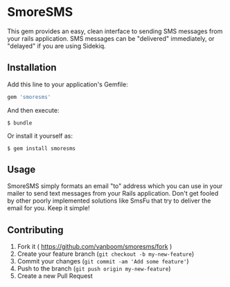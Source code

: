# SmoreSMS

This gem provides an easy, clean interface to sending SMS messages from your
rails application.  SMS messages can be "delivered" immediately, or "delayed"
if you are using Sidekiq.

## Installation

Add this line to your application's Gemfile:

```ruby
gem 'smoresms'
```

And then execute:

    $ bundle

Or install it yourself as:

    $ gem install smoresms

## Usage

SmoreSMS simply formats an email "to" address which you can use in your mailer
to send text messages from your Rails application.  Don't get fooled by other
poorly implemented solutions like SmsFu that try to deliver the email for you.
Keep it simple!


## Contributing

1. Fork it ( https://github.com/vanboom/smoresms/fork )
2. Create your feature branch (`git checkout -b my-new-feature`)
3. Commit your changes (`git commit -am 'Add some feature'`)
4. Push to the branch (`git push origin my-new-feature`)
5. Create a new Pull Request
